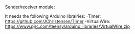 Sender/receiver module:

It needs the following Arduino librairies:
-Timer: https://github.com/JChristensen/Timer
-VirtualWire: https://www.pjrc.com/teensy/arduino_libraries/VirtualWire.zip

